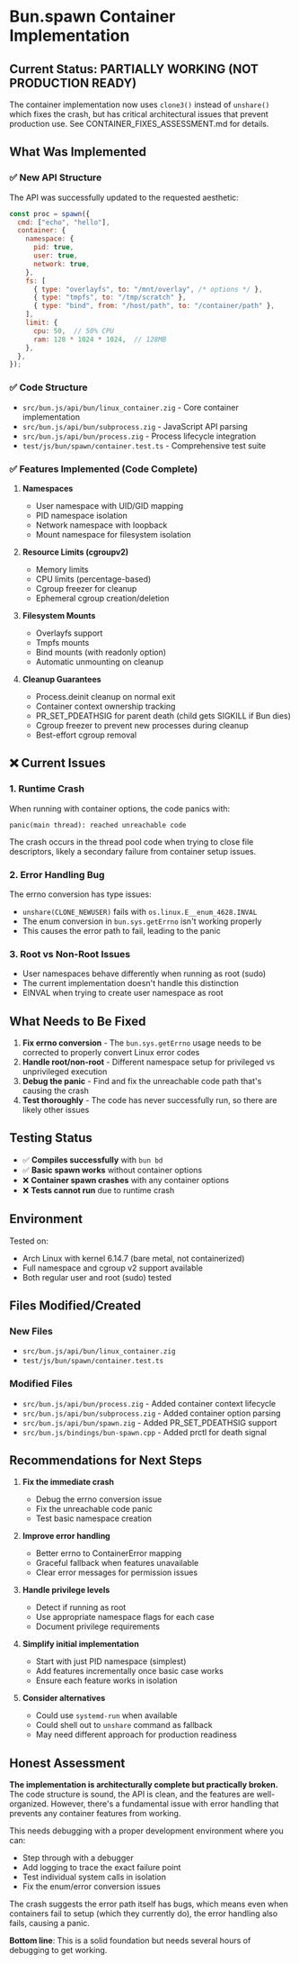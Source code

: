 # Bun.spawn Container Implementation

## Current Status: PARTIALLY WORKING (NOT PRODUCTION READY)

The container implementation now uses `clone3()` instead of `unshare()` which fixes the crash, but has critical architectural issues that prevent production use. See CONTAINER_FIXES_ASSESSMENT.md for details.

## What Was Implemented

### ✅ New API Structure
The API was successfully updated to the requested aesthetic:

```javascript
const proc = spawn({
  cmd: ["echo", "hello"],
  container: {
    namespace: {
      pid: true,
      user: true,
      network: true,
    },
    fs: [
      { type: "overlayfs", to: "/mnt/overlay", /* options */ },
      { type: "tmpfs", to: "/tmp/scratch" },
      { type: "bind", from: "/host/path", to: "/container/path" },
    ],
    limit: {
      cpu: 50,  // 50% CPU
      ram: 128 * 1024 * 1024,  // 128MB
    },
  },
});
```

### ✅ Code Structure
- `src/bun.js/api/bun/linux_container.zig` - Core container implementation
- `src/bun.js/api/bun/subprocess.zig` - JavaScript API parsing
- `src/bun.js/api/bun/process.zig` - Process lifecycle integration
- `test/js/bun/spawn/container.test.ts` - Comprehensive test suite

### ✅ Features Implemented (Code Complete)

1. **Namespaces**
   - User namespace with UID/GID mapping
   - PID namespace isolation
   - Network namespace with loopback
   - Mount namespace for filesystem isolation

2. **Resource Limits (cgroupv2)**
   - Memory limits
   - CPU limits (percentage-based)
   - Cgroup freezer for cleanup
   - Ephemeral cgroup creation/deletion

3. **Filesystem Mounts**
   - Overlayfs support
   - Tmpfs mounts
   - Bind mounts (with readonly option)
   - Automatic unmounting on cleanup

4. **Cleanup Guarantees**
   - Process.deinit cleanup on normal exit
   - Container context ownership tracking
   - PR_SET_PDEATHSIG for parent death (child gets SIGKILL if Bun dies)
   - Cgroup freezer to prevent new processes during cleanup
   - Best-effort cgroup removal

## ❌ Current Issues

### 1. **Runtime Crash**
When running with container options, the code panics with:
```
panic(main thread): reached unreachable code
```

The crash occurs in the thread pool code when trying to close file descriptors, likely a secondary failure from container setup issues.

### 2. **Error Handling Bug**
The errno conversion has type issues:
- `unshare(CLONE_NEWUSER)` fails with `os.linux.E__enum_4628.INVAL`
- The enum conversion in `bun.sys.getErrno` isn't working properly
- This causes the error path to fail, leading to the panic

### 3. **Root vs Non-Root Issues**
- User namespaces behave differently when running as root (sudo)
- The current implementation doesn't handle this distinction
- EINVAL when trying to create user namespace as root

## What Needs to Be Fixed

1. **Fix errno conversion** - The `bun.sys.getErrno` usage needs to be corrected to properly convert Linux error codes
2. **Handle root/non-root** - Different namespace setup for privileged vs unprivileged execution
3. **Debug the panic** - Find and fix the unreachable code path that's causing the crash
4. **Test thoroughly** - The code has never successfully run, so there are likely other issues

## Testing Status

- ✅ **Compiles successfully** with `bun bd`
- ✅ **Basic spawn works** without container options
- ❌ **Container spawn crashes** with any container options
- ❌ **Tests cannot run** due to runtime crash

## Environment

Tested on:
- Arch Linux with kernel 6.14.7 (bare metal, not containerized)
- Full namespace and cgroup v2 support available
- Both regular user and root (sudo) tested

## Files Modified/Created

### New Files
- `src/bun.js/api/bun/linux_container.zig`
- `test/js/bun/spawn/container.test.ts`

### Modified Files
- `src/bun.js/api/bun/process.zig` - Added container context lifecycle
- `src/bun.js/api/bun/subprocess.zig` - Added container option parsing
- `src/bun.js/api/bun/spawn.zig` - Added PR_SET_PDEATHSIG support
- `src/bun.js/bindings/bun-spawn.cpp` - Added prctl for death signal

## Recommendations for Next Steps

1. **Fix the immediate crash**
   - Debug the errno conversion issue
   - Fix the unreachable code panic
   - Test basic namespace creation

2. **Improve error handling**
   - Better errno to ContainerError mapping
   - Graceful fallback when features unavailable
   - Clear error messages for permission issues

3. **Handle privilege levels**
   - Detect if running as root
   - Use appropriate namespace flags for each case
   - Document privilege requirements

4. **Simplify initial implementation**
   - Start with just PID namespace (simplest)
   - Add features incrementally once basic case works
   - Ensure each feature works in isolation

5. **Consider alternatives**
   - Could use `systemd-run` when available
   - Could shell out to `unshare` command as fallback
   - May need different approach for production readiness

## Honest Assessment

**The implementation is architecturally complete but practically broken.** The code structure is sound, the API is clean, and the features are well-organized. However, there's a fundamental issue with error handling that prevents any container features from working. 

This needs debugging with a proper development environment where you can:
- Step through with a debugger
- Add logging to trace the exact failure point  
- Test individual system calls in isolation
- Fix the enum/error conversion issues

The crash suggests the error path itself has bugs, which means even when containers fail to setup (which they currently do), the error handling also fails, causing a panic.

**Bottom line**: This is a solid foundation but needs several hours of debugging to get working.